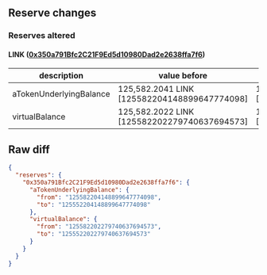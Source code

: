 ## Reserve changes

### Reserves altered

#### LINK ([0x350a791Bfc2C21F9Ed5d10980Dad2e2638ffa7f6](https://optimistic.etherscan.io/address/0x350a791Bfc2C21F9Ed5d10980Dad2e2638ffa7f6))

| description | value before | value after |
| --- | --- | --- |
| aTokenUnderlyingBalance | 125,582.2041 LINK [125582204148899647774098] | 125,552.2041 LINK [125552204148899647774098] |
| virtualBalance | 125,582.2022 LINK [125582202279740637694573] | 125,552.2022 LINK [125552202279740637694573] |


## Raw diff

```json
{
  "reserves": {
    "0x350a791Bfc2C21F9Ed5d10980Dad2e2638ffa7f6": {
      "aTokenUnderlyingBalance": {
        "from": "125582204148899647774098",
        "to": "125552204148899647774098"
      },
      "virtualBalance": {
        "from": "125582202279740637694573",
        "to": "125552202279740637694573"
      }
    }
  }
}
```